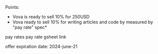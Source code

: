 Points:
- Vova is ready to sell 10% for 250USD	
- Vova ready to sell 10% for writing articles and code by measured by "pay rate" spec*	
	
pay rates	pay rate gsheet link
	
offer expiration date: 2024-june-21	
